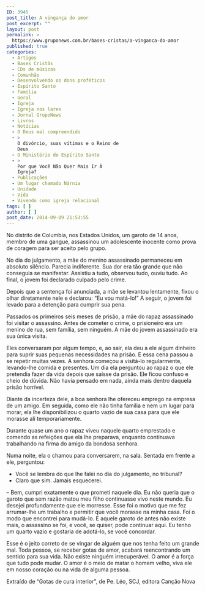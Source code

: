 ```yaml
---
ID: 3945
post_title: A vingança do amor
post_excerpt: ""
layout: post
permalink: >
  https://www.gruponews.com.br/bases-cristas/a-vinganca-do-amor
published: true
categories:
  - Artigos
  - Bases Cristãs
  - CDs de músicas
  - Comunhão
  - Desenvolvendo os dons proféticos
  - Espírito Santo
  - Família
  - Geral
  - Igreja
  - Igreja nos lares
  - Jornal GrupoNews
  - Livros
  - Notícias
  - O Deus mal compreendido
  - >
    O divórcio, suas vítimas e o Reino de
    Deus
  - O Ministério do Espírito Santo
  - >
    Por que Você Não Quer Mais Ir À
    Igreja?
  - Publicações
  - Um lugar chamado Nárnia
  - Unidade
  - Vida
  - Vivendo como igreja relacional
tags: [ ]
author: [ ]
post_date: 2014-09-09 21:53:55
---
```

No distrito de Columbia, nos Estados Unidos, um garoto de 14 anos, membro de uma gangue, assassinou um adolescente inocente como prova de coragem para ser aceito pelo grupo.

No dia do julgamento, a mãe do menino assassinado permaneceu em absoluto silêncio. Parecia indiferente. Sua dor era tão grande que não conseguia se manifestar. Assistiu a tudo, observou tudo, ouviu tudo. Ao final, o jovem foi declarado culpado pelo crime.

Depois que a sentença foi anunciada, a mãe se levantou lentamente, fixou o olhar diretamente nele e declarou: “Eu vou matá-lo!” A seguir, o jovem foi levado para a detenção para cumprir sua pena.

Passados os primeiros seis meses de prisão, a mãe do rapaz assassinado foi visitar o assassino. Antes de cometer o crime, o prisioneiro era um menino de rua, sem família, sem ninguém. A mãe do jovem assassinado era sua única visita.

Eles conversaram por algum tempo, e, ao sair, ela deu a ele algum dinheiro para suprir suas pequenas necessidades na prisão. E essa cena passou a se repetir muitas vezes. A senhora começou a visitá-lo regularmente, levando-lhe comida e presentes. Um dia ela perguntou ao rapaz o que ele pretendia fazer da vida depois que saísse da prisão. Ele ficou confuso e cheio de dúvida. Não havia pensado em nada, ainda mais dentro daquela prisão horrível.

Diante da incerteza dele, a boa senhora lhe ofereceu emprego na empresa de um amigo. Em seguida, como ele não tinha família e nem um lugar para morar, ela lhe disponibilizou o quarto vazio de sua casa para que ele morasse ali temporariamente.

Durante quase um ano o rapaz viveu naquele quarto emprestado e comendo as refeições que ela lhe preparava, enquanto continuava trabalhando na firma do amigo da bondosa senhora.

Numa noite, ela o chamou para conversarem, na sala. Sentada em frente a ele, perguntou:
<ul>
	<li>Você se lembra do que lhe falei no dia do julgamento, no tribunal?</li>
	<li>Claro que sim. Jamais esquecerei.</li>
</ul>
– Bem, cumpri exatamente o que prometi naquele dia. Eu não queria que o garoto que sem razão matou meu filho continuasse vivo neste mundo. Eu desejei profundamente que ele morresse. Esse foi o motivo que me fez arrumar-lhe um trabalho e permitir que você morasse na minha casa. Foi o modo que encontrei para mudá-lo. E aquele garoto de antes não existe mais, o assassino se foi, e você, se quiser, pode continuar aqui. Eu tenho um quarto vazio e gostaria de adotá-lo, se você concordar.

Esse é o jeito correto de se vingar de alguém que nos tenha feito um grande mal. Toda pessoa, se receber gotas de amor, acabará reencontrando um sentido para sua vida. Não existe ninguém irrecuperável. O amor é a força que tudo pode mudar. O amor é o meio de matar o homem velho, viva ele em nosso coração ou na vida de alguma pessoa.

Extraído de “Gotas de cura interior”, de Pe. Léo, SCJ, editora Canção Nova